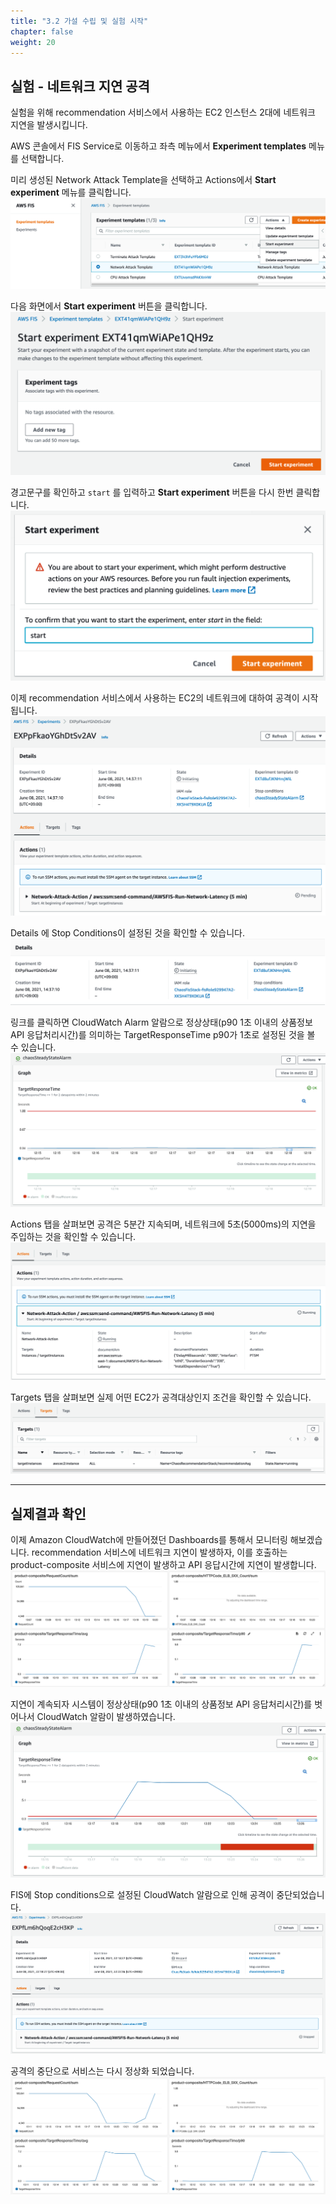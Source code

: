 ```yaml
---
title: "3.2 가설 수립 및 실험 시작"
chapter: false
weight: 20
---
```


## 실험 -  네트워크 지연 공격

실험을 위해 recommendation 서비스에서 사용하는 EC2 인스턴스 2대에 네트워크 지연을 발생시킵니다.

AWS 콘솔에서 FIS Service로 이동하고 좌측 메뉴에서 **Experiment templates** 메뉴를 선택합니다.

미리 생성된 Network Attack Template을 선택하고 Actions에서 **Start experiment** 메뉴를 클릭합니다.
![image](./images/experiment_01.png)

다음 화면에서 **Start experiment** 버튼을 클릭합니다.
![image](./images/experiment_02.png)

경고문구를 확인하고 `start` 를 입력하고 **Start experiment** 버튼을 다시 한번 클릭합니다.
![image](./images/experiment_03.png)

이제 recommendation 서비스에서 사용하는 EC2의 네트워크에 대하여 공격이 시작됩니다.
![image](./images/experiment_04.png)

Details 에 Stop Conditions이 설정된 것을 확인할 수 있습니다.
![image](./images/experiment_05.png)

링크를 클릭하면 CloudWatch Alarm 알람으로 정상상태(p90 1초 이내의 상품정보 API 응답처리시간)를 의미하는 TargetResponseTime p90가 1초로 설정된 것을 볼 수 있습니다.
![image](./images/experiment_06.png)

Actions 탭을 살펴보면 공격은 5분간 지속되며, 네트워크에 5초(5000ms)의 지연을 주입하는 것을 확인할 수 있습니다.
![image](./images/experiment_07.png)

Targets 탭을 살펴보면 실제 어떤 EC2가 공격대상인지 조건을 확인할 수 있습니다.
![image](./images/experiment_08.png)

---

## 실제결과 확인

이제 Amazon CloudWatch에 만들어졌던 Dashboards를 통해서 모니터링 해보겠습니다. recommendation 서비스에 네트워크 지연이 발생하자, 이를 호출하는 product-composite 서비스에 지연이 발생하고 API 응답시간에 지연이 발생합니다.
![image](./images/experiment_09.png)

지연이 계속되자 시스템이 정상상태(p90 1초 이내의 상품정보 API 응답처리시간)를 벗어나서 CloudWatch 알람이 발생하였습니다.
![image](./images/experiment_10.png)

FIS에 Stop conditions으로 설정된 CloudWatch 알람으로 인해 공격이 중단되었습니다.
![image](./images/experiment_11.png)

공격의 중단으로 서비스는 다시 정상화 되었습니다.
![image](./images/experiment_12.png)
